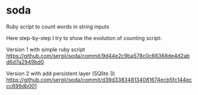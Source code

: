# soda
Ruby script to count words in string inputs

Here step-by-step I try to show the evolution of counting script:

Version 1 with simple ruby script https://github.com/sergii/soda/commit/9d44e2c9ba578c0c66368de4d2abd6d7a2949bd0

Version 2 with add persistent layer (SQlite 3) https://github.com/sergii/soda/commit/d39d338348134081674ecb5fc144eccc699db001
